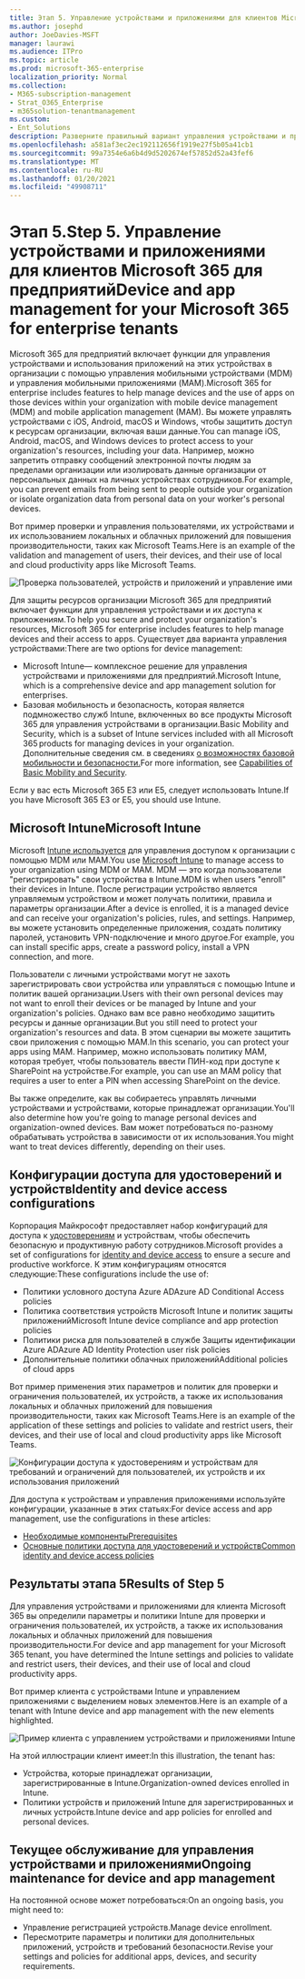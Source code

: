 ```yaml
---
title: Этап 5. Управление устройствами и приложениями для клиентов Microsoft 365 для предприятий
ms.author: josephd
author: JoeDavies-MSFT
manager: laurawi
ms.audience: ITPro
ms.topic: article
ms.prod: microsoft-365-enterprise
localization_priority: Normal
ms.collection:
- M365-subscription-management
- Strat_O365_Enterprise
- m365solution-tenantmanagement
ms.custom:
- Ent_Solutions
description: Разверните правильный вариант управления устройствами и приложениями для клиентов Microsoft 365.
ms.openlocfilehash: a581af3ec2ec192112656f1919e27f5b05a41cb1
ms.sourcegitcommit: 99a7354e6a6b4d9d5202674ef57852d52a43fef6
ms.translationtype: MT
ms.contentlocale: ru-RU
ms.lasthandoff: 01/20/2021
ms.locfileid: "49908711"
---
```

# <a name="step-5-device-and-app-management-for-your-microsoft-365-for-enterprise-tenants"></a><span data-ttu-id="217d3-104">Этап 5.</span><span class="sxs-lookup"><span data-stu-id="217d3-104">Step 5.</span></span> <span data-ttu-id="217d3-105">Управление устройствами и приложениями для клиентов Microsoft 365 для предприятий</span><span class="sxs-lookup"><span data-stu-id="217d3-105">Device and app management for your Microsoft 365 for enterprise tenants</span></span>

<span data-ttu-id="217d3-106">Microsoft 365 для предприятий включает функции для управления устройствами и использования приложений на этих устройствах в организации с помощью управления мобильными устройствами (MDM) и управления мобильными приложениями (MAM).</span><span class="sxs-lookup"><span data-stu-id="217d3-106">Microsoft 365 for enterprise includes features to help manage devices and the use of apps on those devices within your organization with mobile device management (MDM) and mobile application management (MAM).</span></span> <span data-ttu-id="217d3-107">Вы можете управлять устройствами с iOS, Android, macOS и Windows, чтобы защитить доступ к ресурсам организации, включая ваши данные.</span><span class="sxs-lookup"><span data-stu-id="217d3-107">You can manage iOS, Android, macOS, and Windows devices to protect access to your organization's resources, including your data.</span></span> <span data-ttu-id="217d3-108">Например, можно запретить отправку сообщений электронной почты людям за пределами организации или изолировать данные организации от персональных данных на личных устройствах сотрудников.</span><span class="sxs-lookup"><span data-stu-id="217d3-108">For example, you can prevent emails from being sent to people outside your organization or isolate organization data from personal data on your worker's personal devices.</span></span>

<span data-ttu-id="217d3-109">Вот пример проверки и управления пользователями, их устройствами и их использованием локальных и облачных приложений для повышения производительности, таких как Microsoft Teams.</span><span class="sxs-lookup"><span data-stu-id="217d3-109">Here is an example of the validation and management of users, their devices, and their use of local and cloud productivity apps like Microsoft Teams.</span></span>

![Проверка пользователей, устройств и приложений и управление ими](../media/tenant-management-overview/tenant-management-device-app-mgmt.png)

<span data-ttu-id="217d3-111">Для защиты ресурсов организации Microsoft 365 для предприятий включает функции для управления устройствами и их доступа к приложениям.</span><span class="sxs-lookup"><span data-stu-id="217d3-111">To help you secure and protect your organization's resources, Microsoft 365 for enterprise includes features to help manage devices and their access to apps.</span></span> <span data-ttu-id="217d3-112">Существует два варианта управления устройствами:</span><span class="sxs-lookup"><span data-stu-id="217d3-112">There are two options for device management:</span></span>

- <span data-ttu-id="217d3-113">Microsoft Intune— комплексное решение для управления устройствами и приложениями для предприятий.</span><span class="sxs-lookup"><span data-stu-id="217d3-113">Microsoft Intune, which is a comprehensive device and app management solution for enterprises.</span></span>
- <span data-ttu-id="217d3-114">Базовая мобильность и безопасность, которая является подмножество служб Intune, включенных во все продукты Microsoft 365 для управления устройствами в организации.</span><span class="sxs-lookup"><span data-stu-id="217d3-114">Basic Mobility and Security, which is a subset of Intune services included with all Microsoft 365 products for managing devices in your organization.</span></span> <span data-ttu-id="217d3-115">Дополнительные сведения см. в сведениях [о возможностях базовой мобильности и безопасности.](https://docs.microsoft.com/microsoft-365/admin/basic-mobility-security/capabilities)</span><span class="sxs-lookup"><span data-stu-id="217d3-115">For more information, see [Capabilities of Basic Mobility and Security](https://docs.microsoft.com/microsoft-365/admin/basic-mobility-security/capabilities).</span></span>

<span data-ttu-id="217d3-116">Если у вас есть Microsoft 365 E3 или E5, следует использовать Intune.</span><span class="sxs-lookup"><span data-stu-id="217d3-116">If you have Microsoft 365 E3 or E5, you should use Intune.</span></span>

## <a name="microsoft-intune"></a><span data-ttu-id="217d3-117">Microsoft Intune</span><span class="sxs-lookup"><span data-stu-id="217d3-117">Microsoft Intune</span></span>

<span data-ttu-id="217d3-118">Microsoft [Intune используется](https://docs.microsoft.com/mem/intune/fundamentals/planning-guide) для управления доступом к организации с помощью MDM или MAM.</span><span class="sxs-lookup"><span data-stu-id="217d3-118">You use [Microsoft Intune](https://docs.microsoft.com/mem/intune/fundamentals/planning-guide) to manage access to your organization using MDM or MAM.</span></span> <span data-ttu-id="217d3-119">MDM — это когда пользователи "регистрировать" свои устройства в Intune.</span><span class="sxs-lookup"><span data-stu-id="217d3-119">MDM is when users "enroll" their devices in Intune.</span></span> <span data-ttu-id="217d3-120">После регистрации устройство является управляемым устройством и может получать политики, правила и параметры организации.</span><span class="sxs-lookup"><span data-stu-id="217d3-120">After a device is enrolled, it is a managed device and can receive your organization's  policies, rules, and settings.</span></span> <span data-ttu-id="217d3-121">Например, вы можете установить определенные приложения, создать политику паролей, установить VPN-подключение и много другое.</span><span class="sxs-lookup"><span data-stu-id="217d3-121">For example, you can install specific apps, create a password policy, install a VPN connection, and more.</span></span>

<span data-ttu-id="217d3-122">Пользователи с личными устройствами могут не захоть зарегистрировать свои устройства или управляться с помощью Intune и политик вашей организации.</span><span class="sxs-lookup"><span data-stu-id="217d3-122">Users with their own personal devices may not want to enroll their devices or be managed by Intune and your organization's policies.</span></span> <span data-ttu-id="217d3-123">Однако вам все равно необходимо защитить ресурсы и данные организации.</span><span class="sxs-lookup"><span data-stu-id="217d3-123">But you still need to protect your organization's resources and data.</span></span> <span data-ttu-id="217d3-124">В этом сценарии вы можете защитить свои приложения с помощью MAM.</span><span class="sxs-lookup"><span data-stu-id="217d3-124">In this scenario, you can protect your apps using MAM.</span></span> <span data-ttu-id="217d3-125">Например, можно использовать политику MAM, которая требует, чтобы пользователь ввести ПИН-код при доступе к SharePoint на устройстве.</span><span class="sxs-lookup"><span data-stu-id="217d3-125">For example, you can use an MAM policy that requires a user to enter a PIN when accessing SharePoint on the device.</span></span>

<span data-ttu-id="217d3-126">Вы также определите, как вы собираетесь управлять личными устройствами и устройствами, которые принадлежат организации.</span><span class="sxs-lookup"><span data-stu-id="217d3-126">You'll also determine how you're going to manage personal devices and organization-owned devices.</span></span> <span data-ttu-id="217d3-127">Вам может потребоваться по-разному обрабатывать устройства в зависимости от их использования.</span><span class="sxs-lookup"><span data-stu-id="217d3-127">You might want to treat devices differently, depending on their uses.</span></span>

## <a name="identity-and-device-access-configurations"></a><span data-ttu-id="217d3-128">Конфигурации доступа для удостоверений и устройств</span><span class="sxs-lookup"><span data-stu-id="217d3-128">Identity and device access configurations</span></span>

<span data-ttu-id="217d3-129">Корпорация Майкрософт предоставляет набор конфигураций для доступа к [удостоверениям](../security/office-365-security/microsoft-365-policies-configurations.md) и устройствам, чтобы обеспечить безопасную и продуктивную работу сотрудников.</span><span class="sxs-lookup"><span data-stu-id="217d3-129">Microsoft provides a set of configurations for [identity and device access](../security/office-365-security/microsoft-365-policies-configurations.md) to ensure a secure and productive workforce.</span></span> <span data-ttu-id="217d3-130">К этим конфигурациям относятся следующие:</span><span class="sxs-lookup"><span data-stu-id="217d3-130">These configurations include the use of:</span></span>

- <span data-ttu-id="217d3-131">Политики условного доступа Azure AD</span><span class="sxs-lookup"><span data-stu-id="217d3-131">Azure AD Conditional Access policies</span></span>
- <span data-ttu-id="217d3-132">Политика соответствия устройств Microsoft Intune и политик защиты приложений</span><span class="sxs-lookup"><span data-stu-id="217d3-132">Microsoft Intune device compliance and app protection policies</span></span>
- <span data-ttu-id="217d3-133">Политики риска для пользователей в службе Защиты идентификации Azure AD</span><span class="sxs-lookup"><span data-stu-id="217d3-133">Azure AD Identity Protection user risk policies</span></span>
- <span data-ttu-id="217d3-134">Дополнительные политики облачных приложений</span><span class="sxs-lookup"><span data-stu-id="217d3-134">Additional policies of cloud apps</span></span>

<span data-ttu-id="217d3-135">Вот пример применения этих параметров и политик для проверки и ограничения пользователей, их устройств, а также их использования локальных и облачных приложений для повышения производительности, таких как Microsoft Teams.</span><span class="sxs-lookup"><span data-stu-id="217d3-135">Here is an example of the application of these settings and policies to validate and restrict users, their devices, and their use of local and cloud productivity apps like Microsoft Teams.</span></span>

![Конфигурации доступа к удостоверениям и устройствам для требований и ограничений для пользователей, их устройств и их использования приложений](../media/tenant-management-overview/tenant-management-device-app-mgmt-golden-config.png)

<span data-ttu-id="217d3-137">Для доступа к устройствам и управления приложениями используйте конфигурации, указанные в этих статьях:</span><span class="sxs-lookup"><span data-stu-id="217d3-137">For device access and app management, use the configurations in these articles:</span></span>

- [<span data-ttu-id="217d3-138">Необходимые компоненты</span><span class="sxs-lookup"><span data-stu-id="217d3-138">Prerequisites</span></span>](../security/office-365-security/identity-access-prerequisites.md)
- [<span data-ttu-id="217d3-139">Основные политики доступа для удостоверений и устройств</span><span class="sxs-lookup"><span data-stu-id="217d3-139">Common identity and device access policies</span></span>](../security/office-365-security/identity-access-policies.md)

## <a name="results-of-step-5"></a><span data-ttu-id="217d3-140">Результаты этапа 5</span><span class="sxs-lookup"><span data-stu-id="217d3-140">Results of Step 5</span></span>

<span data-ttu-id="217d3-141">Для управления устройствами и приложениями для клиента Microsoft 365 вы определили параметры и политики Intune для проверки и ограничения пользователей, их устройств, а также их использования локальных и облачных приложений для повышения производительности.</span><span class="sxs-lookup"><span data-stu-id="217d3-141">For device and app management for your Microsoft 365 tenant, you have determined the Intune settings and policies to validate and restrict users, their devices, and their use of local and cloud productivity apps.</span></span>

<span data-ttu-id="217d3-142">Вот пример клиента с устройствами Intune и управлением приложениями с выделением новых элементов.</span><span class="sxs-lookup"><span data-stu-id="217d3-142">Here is an example of a tenant with Intune device and app management with the new elements highlighted.</span></span>

![Пример клиента с управлением устройствами и приложениями Intune](../media/tenant-management-overview/tenant-management-tenant-build-step5.png)

<span data-ttu-id="217d3-144">На этой иллюстрации клиент имеет:</span><span class="sxs-lookup"><span data-stu-id="217d3-144">In this illustration, the tenant has:</span></span>

- <span data-ttu-id="217d3-145">Устройства, которые принадлежат организации, зарегистрированные в Intune.</span><span class="sxs-lookup"><span data-stu-id="217d3-145">Organization-owned devices enrolled in Intune.</span></span>
- <span data-ttu-id="217d3-146">Политики устройств и приложений Intune для зарегистрированных и личных устройств.</span><span class="sxs-lookup"><span data-stu-id="217d3-146">Intune device and app policies for enrolled and personal devices.</span></span>

## <a name="ongoing-maintenance-for-device-and-app-management"></a><span data-ttu-id="217d3-147">Текущее обслуживание для управления устройствами и приложениями</span><span class="sxs-lookup"><span data-stu-id="217d3-147">Ongoing maintenance for device and app management</span></span>

<span data-ttu-id="217d3-148">На постоянной основе может потребоваться:</span><span class="sxs-lookup"><span data-stu-id="217d3-148">On an ongoing basis, you might need to:</span></span> 

- <span data-ttu-id="217d3-149">Управление регистрацией устройств.</span><span class="sxs-lookup"><span data-stu-id="217d3-149">Manage device enrollment.</span></span>
- <span data-ttu-id="217d3-150">Пересмотрите параметры и политики для дополнительных приложений, устройств и требований безопасности.</span><span class="sxs-lookup"><span data-stu-id="217d3-150">Revise your settings and policies for additional apps, devices, and security requirements.</span></span>
